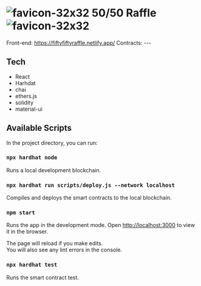# ![favicon-32x32](https://user-images.githubusercontent.com/56480486/121593062-b58e3400-c9f8-11eb-8fa2-7156dcb09e1b.png) 50/50 Raffle ![favicon-32x32](https://user-images.githubusercontent.com/56480486/121593062-b58e3400-c9f8-11eb-8fa2-7156dcb09e1b.png)

Front-end: https://fiftyfiftyraffle.netlify.app/
Contracts: ---

## Tech
* React
* Harhdat
* chai
* ethers.js
* solidity
* material-ui

## Available Scripts

In the project directory, you can run:

### `npx hardhat node`

Runs a local development blockchain.

### `npx hardhat run scripts/deploy.js --network localhost`

Compiles and deploys the smart contracts to the local blockchain.

### `npm start`

Runs the app in the development mode.
Open [http://localhost:3000](http://localhost:3000) to view it in the browser.

The page will reload if you make edits.\
You will also see any lint errors in the console.

### `npx hardhat test`

Runs the smart contract test.


